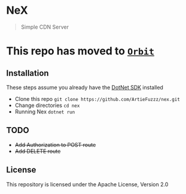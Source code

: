 # NeX

> Simple CDN Server

# This repo has moved to [`Orbit`](https://github.com/blue-toaster/orbit)

## Installation

These steps assume you already have the [DotNet SDK](https://dotnet.microsoft.com/en-us/) installed

- Clone this repo `git clone https://github.com/ArtieFuzzz/nex.git`
- Change directories `cd nex`
- Running Nex `dotnet run`

## TODO

- ~~Add Authorization to POST route~~
- ~~Add DELETE route~~

## License

This repository is licensed under the Apache License, Version 2.0
